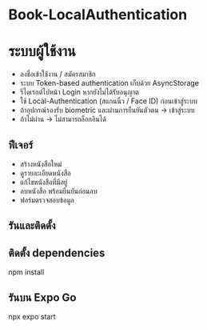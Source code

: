 # Book-LocalAuthentication

# ระบบผู้ใช้งาน
- ลงชื่อเข้าใช้งาน / สมัครสมาชิก
- ระบบ Token-based authentication เก็บด้วย AsyncStorage
- รีไดเรกต์ไปหน้า Login หากยังไม่ได้รับอนุญาต
- ใช้ Local-Authentication (สแกนนิ้ว / Face ID) ก่อนเข้าสู่ระบบ
- ถ้าอุปกรณ์รองรับ biometric และผ่านการยืนยันตัวตน → เข้าสู่ระบบ
- ถ้าไม่ผ่าน → ไม่สามารถล็อกอินได้

## ฟีเจอร์

- สร้างหนังสือใหม่
- ดูรายละเอียดหนังสือ
- แก้ไขหนังสือที่มีอยู่
- ลบหนังสือ พร้อมยืนยันก่อนลบ
- ฟอร์มตรวจสอบข้อมูล

## รันและติดดั้ง

## ติดตั้ง dependencies
 npm install

 ## รันบน Expo Go
 npx expo start